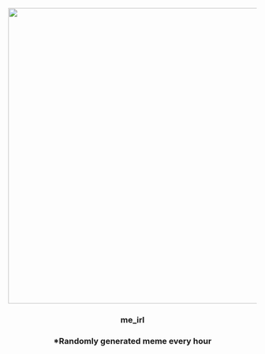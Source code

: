 <p align="center">
        <img src="https://i.redd.it/3vey8ro6opn91.png" width="600" height="600">
        </p>
        <h3 align="center">me_irl</h3>
        <h3 align="center">*Randomly generated meme every hour</h3>
    